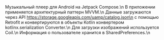 Музыкальный плеер для Android на Jetpack Compose.\n
В приложении применяется архитектурный паттерн MVVM.\n
Данные загружаются через API https://storage.googleapis.com/uamp/catalog.json\n
с помощью Retrofit и конвертируются в объекты Kotlin конвертером kotlinx.serialization Converter.\n
Для загрузки изображений используется Coil.\n
Информация о пользователе хранится в SharedPreferences.\n
